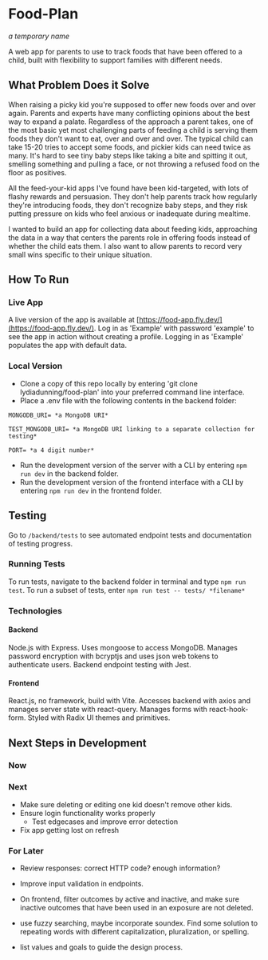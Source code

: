 # Food-Plan

_a temporary name_

A web app for parents to use to track foods that have been offered to a child, built with flexibility to support families with different needs.

## What Problem Does it Solve

When raising a picky kid you're supposed to offer new foods over and over again.
Parents and experts have many conflicting opinions about the best way to expand a palate. Regardless of the approach a parent takes, one of the most basic yet most challenging parts of feeding a child is serving them foods they don't want to eat, over and over and over. The typical child can take 15-20 tries to accept some foods, and pickier kids can need twice as many. It's hard to see tiny baby steps like taking a bite and spitting it out, smelling something and pulling a face, or not throwing a refused food on the floor as positives.

All the feed-your-kid apps I've found have been kid-targeted, with lots of flashy rewards and persuasion.
They don't help parents track how regularly they're introducing foods, they don't recognize baby steps, and they risk putting pressure on kids who feel anxious or inadequate during mealtime.

I wanted to build an app for collecting data about feeding kids, approaching the data in a way that centers the parents role in offering foods instead of whether the child eats them. I also want to allow parents to record very small wins specific to their unique situation.

## How To Run

### Live App

A live version of the app is available at [https://food-app.fly.dev/](https://food-app.fly.dev/).
Log in as 'Example' with password 'example' to see the app in action without creating a profile.
Logging in as 'Example' populates the app with default data.

### Local Version

- Clone a copy of this repo locally by entering 'git clone lydiadunning/food-plan' into your preferred command line interface.
- Place a .env file with the following contents in the backend folder:

```
MONGODB_URI= *a MongoDB URI*

TEST_MONGODB_URI= *a MongoDB URI linking to a separate collection for testing*

PORT= *a 4 digit number*
```

- Run the development version of the server with a CLI by entering `npm run dev` in the backend folder.
- Run the development version of the frontend interface with a CLI by entering `npm run dev` in the frontend folder.

## Testing

Go to `/backend/tests` to see automated endpoint tests and documentation of testing progress.

### Running Tests

To run tests, navigate to the backend folder in terminal and type `npm run test`. To run a subset of tests, enter `npm run test -- tests/ *filename* `

### Technologies

#### Backend

Node.js with Express. Uses mongoose to access MongoDB. Manages password encryption with bcryptjs and uses json web tokens to authenticate users. Backend endpoint testing with Jest.

#### Frontend

React.js, no framework, build with Vite. Accesses backend with axios and manages server state with react-query. Manages forms with react-hook-form. Styled with Radix UI themes and primitives.

## Next Steps in Development

### Now

### Next

- Make sure deleting or editing one kid doesn't remove other kids.
- Ensure login functionality works properly
  - Test edgecases and improve error detection
- Fix app getting lost on refresh

### For Later

- Review responses: correct HTTP code? enough information?

- Improve input validation in endpoints.

- On frontend, filter outcomes by active and inactive, and make sure inactive outcomes that have been used in an exposure are not deleted.

- use fuzzy searching, maybe incorporate soundex. Find some solution to repeating words with different capitalization, pluralization, or spelling.

- list values and goals to guide the design process.
